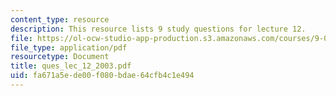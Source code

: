 ```yaml
---
content_type: resource
description: This resource lists 9 study questions for lecture 12.
file: https://ol-ocw-studio-app-production.s3.amazonaws.com/courses/9-01-neuroscience-and-behavior-fall-2003/fa671a5ede00f080bdae64cfb4c1e494_ques_lec_12_2003.pdf
file_type: application/pdf
resourcetype: Document
title: ques_lec_12_2003.pdf
uid: fa671a5e-de00-f080-bdae-64cfb4c1e494
---
```

